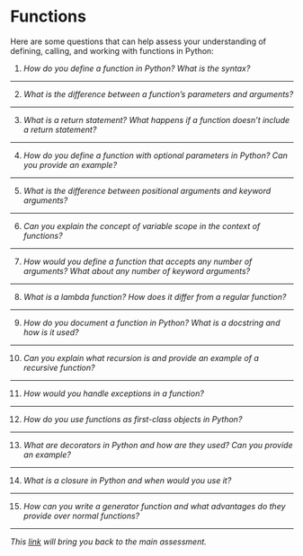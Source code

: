 # Functions

Here are some questions that can help assess your understanding of defining, calling, and working with functions in Python:

1. *How do you define a function in Python? What is the syntax?*

---

2. *What is the difference between a function’s parameters and arguments?*

---

3. *What is a return statement? What happens if a function doesn’t include a return statement?*

---

4. *How do you define a function with optional parameters in Python? Can you provide an example?*

---

5. *What is the difference between positional arguments and keyword arguments?*

---

6. *Can you explain the concept of variable scope in the context of functions?*

---

7. *How would you define a function that accepts any number of arguments? What about any number of keyword arguments?*

---

8. *What is a lambda function? How does it differ from a regular function?*

---

9. *How do you document a function in Python? What is a docstring and how is it used?*

---

10. *Can you explain what recursion is and provide an example of a recursive function?*

---

11. *How would you handle exceptions in a function?*

---

12. *How do you use functions as first-class objects in Python?*

---

13. *What are decorators in Python and how are they used? Can you provide an example?*

---

14. *What is a closure in Python and when would you use it?*

---

15. *How can you write a generator function and what advantages do they provide over normal functions?*

---


_This [link](overview.md) will bring you back to the main assessment._